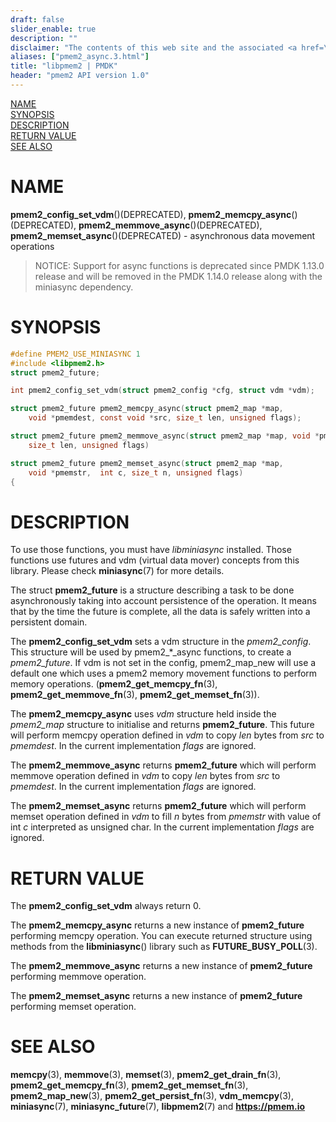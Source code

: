 ```yaml
---
draft: false
slider_enable: true
description: ""
disclaimer: "The contents of this web site and the associated <a href=\"https://github.com/pmem\">GitHub repositories</a> are BSD-licensed open source."
aliases: ["pmem2_async.3.html"]
title: "libpmem2 | PMDK"
header: "pmem2 API version 1.0"
---
```


[comment]: <> (SPDX-License-Identifier: BSD-3-Clause)
[comment]: <> (Copyright 2022, Intel Corporation)

[comment]: <> (pmem2_async.3 -- man page for pmem2_async operations)

[NAME](#name)<br />
[SYNOPSIS](#synopsis)<br />
[DESCRIPTION](#description)<br />
[RETURN VALUE](#return-value)<br />
[SEE ALSO](#see-also)<br />

# NAME #
**pmem2_config_set_vdm**()(DEPRECATED), **pmem2_memcpy_async**()(DEPRECATED), **pmem2_memmove_async**()(DEPRECATED),
**pmem2_memset_async**()(DEPRECATED) - asynchronous data movement operations

> NOTICE:
Support for async functions is deprecated since PMDK 1.13.0 release
and will be removed in the PMDK 1.14.0 release along with the miniasync dependency.

# SYNOPSIS #

```c
#define PMEM2_USE_MINIASYNC 1
#include <libpmem2.h>
struct pmem2_future;

int pmem2_config_set_vdm(struct pmem2_config *cfg, struct vdm *vdm);

struct pmem2_future pmem2_memcpy_async(struct pmem2_map *map,
	void *pmemdest, const void *src, size_t len, unsigned flags);

struct pmem2_future pmem2_memmove_async(struct pmem2_map *map, void *pmemdest, const void *src,
	size_t len, unsigned flags)

struct pmem2_future pmem2_memset_async(struct pmem2_map *map,
	void *pmemstr,	int c, size_t n, unsigned flags)
{
```

# DESCRIPTION #
To use those functions, you must have *libminiasync* installed. Those functions use futures
and vdm (virtual data mover) concepts from this library. Please check **miniasync**(7) for more details.

The struct **pmem2_future** is a structure describing a task to be done asynchronously taking into account persistence
of the operation. It means that by the time the future is complete, all the data is safely written into a persistent domain.

The **pmem2_config_set_vdm** sets a vdm structure in the *pmem2_config*.
This structure will be used by pmem2_*_async functions, to create a *pmem2_future*.
If vdm is not set in the config, pmem2_map_new will use a default one which uses a
pmem2 memory movement functions to perform memory operations. (**pmem2_get_memcpy_fn**(3), **pmem2_get_memmove_fn**(3), **pmem2_get_memset_fn**(3)).

The **pmem2_memcpy_async** uses *vdm* structure held inside the *pmem2_map* structure to initialise and returns **pmem2_future**.
This future will perform memcpy operation defined in *vdm* to copy *len* bytes from *src* to *pmemdest*. In the current implementation *flags* are ignored.

The **pmem2_memmove_async** returns **pmem2_future** which
will perform memmove operation defined in *vdm* to copy *len* bytes from *src* to *pmemdest*. In the current implementation *flags* are ignored.

The **pmem2_memset_async** returns **pmem2_future** which
will perform memset operation defined in *vdm* to fill *n* bytes from *pmemstr* with value of int *c* interpreted as unsigned char.
In the current implementation *flags* are ignored.

# RETURN VALUE #
The **pmem2_config_set_vdm** always return 0.

The **pmem2_memcpy_async** returns a new instance of **pmem2_future** performing memcpy operation.
You can execute returned structure using methods from the **libminiasync**() library such as **FUTURE_BUSY_POLL**(3).

The **pmem2_memmove_async** returns a new instance of **pmem2_future** performing memmove operation.

The **pmem2_memset_async** returns a new instance of **pmem2_future** performing memset operation.

# SEE ALSO #

**memcpy**(3), **memmove**(3), **memset**(3), **pmem2_get_drain_fn**(3),
**pmem2_get_memcpy_fn**(3), **pmem2_get_memset_fn**(3), **pmem2_map_new**(3),
**pmem2_get_persist_fn**(3), **vdm_memcpy**(3), **miniasync**(7), **miniasync_future**(7),
**libpmem2**(7) and **<https://pmem.io>**

